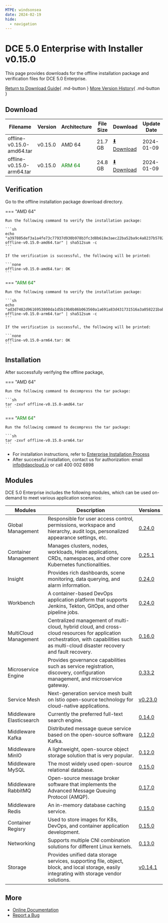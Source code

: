 ```yaml
---
MTPE: windsonsea
date: 2024-02-19
hide:
  - navigation
---
```


# DCE 5.0 Enterprise with Installer v0.15.0

This page provides downloads for the offline installation package and verification files for DCE 5.0 Enterprise.

[Return to Download Guide](../index.md#_2){ .md-button } [More Version History](./dce5-installer-history.md){ .md-button }

## Download

| Filename | Version | Architecture | File Size | Download | Update Date |
| --------- | ------- | ------------ | --------- | -------- | ----------- |
| offline-v0.15.0-amd64.tar | v0.15.0 | AMD 64 | 21.7 GB | [:arrow_down: Download](https://qiniu-download-public.daocloud.io/DaoCloud_Enterprise/dce5/offline-v0.15.0-amd64.tar) | 2024-01-09 |
| offline-v0.15.0-arm64.tar | v0.15.0 | <font color="green">ARM 64</font> | 24.8 GB | [:arrow_down: Download](https://qiniu-download-public.daocloud.io/DaoCloud_Enterprise/dce5/offline-v0.15.0-arm64.tar) | 2024-01-09 |

## Verification

Go to the offline installation package download directory.

=== "AMD 64"

    Run the following command to verify the installation package:

    ```sh
    echo "a397805def3a1a4fe73c77937d930b978b3fc3d8b618e3aec22ba52ba9c4a8237b57824fbb9592702a94cc1ce994def990e02562c67e1235382ff117d17f8e99  offline-v0.15.0-amd64.tar" | sha512sum -c
    ```

    If the verification is successful, the following will be printed:

    ```none
    offline-v0.15.0-amd64.tar: OK
    ```

=== "<font color="green">ARM 64</font>"

    Run the following command to verify the installation package:

    ```sh
    echo "ad3d7482d9616953800da1d5b19b0b86b063560a1a691a83d431731516a3a058221babd4d47e8e258704e459c2f1f384cd60231906ed7b71580910f1b82b41a0  offline-v0.15.0-arm64.tar" | sha512sum -c
    ```

    If the verification is successful, the following will be printed:

    ```none
    offline-v0.15.0-arm64.tar: OK
    ```

## Installation

After successfully verifying the offline package,

=== "AMD 64"

    Run the following command to decompress the tar package:

    ```sh
    tar -zxvf offline-v0.15.0-amd64.tar
    ```

=== "<font color="green">ARM 64</font>"

    Run the following command to decompress the tar package:

    ```sh
    tar -zxvf offline-v0.15.0-arm64.tar
    ```

- For installation instructions, refer to [Enterprise Installation Process](../../install/commercial/start-install.md)
- After successful installation, contact us for authorization: email info@daocloud.io or call 400 002 6898

## Modules

DCE 5.0 Enterprise includes the following modules, which can be used on-demand to meet various application scenarios:

| Modules | Description | Versions |
| ------- | ----------- | -------- |
| Global Management | Responsible for user access control, permissions, workspace and hierarchy, audit logs, personalized appearance settings, etc. | [0.24.0](../../ghippo/intro/release-notes.md#v0240) |
| Container Management | Manages clusters, nodes, workloads, Helm applications, CRDs, namespaces, and other core Kubernetes functionalities. | [0.25.1](../../kpanda/intro/release-notes.md#v0251) |
| Insight | Provides rich dashboards, scene monitoring, data querying, and alarm information. | [0.24.0](../../insight/intro/releasenote.md#v0240) |
| Workbench | A container-based DevOps application platform that supports Jenkins, Tekton, GitOps, and other pipeline jobs. | [0.24.0](../../amamba/intro/release-notes.md#v0240) |
| MultiCloud Management | Centralized management of multi-cloud, hybrid cloud, and cross-cloud resources for application orchestration, with capabilities such as multi-cloud disaster recovery and fault recovery. | [0.16.0](../../kairship/intro/release-notes.md#v0160) |
| Microservice Engine | Provides governance capabilities such as service registration, discovery, configuration management, and microservice gateway. | [0.33.2](../../skoala/intro/release-notes.md#v0332) |
| Service Mesh | Next-generation service mesh built on Istio open-source technology for cloud-native applications. | [v0.23.0](../../mspider/intro/release-notes.md#v0230) |
| Middleware Elasticsearch | Currently the preferred full-text search engine. | [0.14.0](../../middleware/elasticsearch/release-notes.md#v0140) |
| Middleware Kafka | Distributed message queue service based on the open-source software Kafka. | [0.12.0](../../middleware/kafka/release-notes.md#v0120) |
| Middleware MinIO | A lightweight, open-source object storage solution that is very popular. | [0.12.0](../../middleware/minio/release-notes.md#v0120) |
| Middleware MySQL | The most widely used open-source relational database. | [0.15.0](../../middleware/mysql/release-notes.md#v0150) |
| Middleware RabbitMQ | Open-source message broker software that implements the Advanced Message Queuing Protocol (AMQP). | [0.17.0](../../middleware/rabbitmq/release-notes.md#v0170) |
| Middleware Redis | An in-memory database caching service. | [0.15.0](../../middleware/redis/release-notes.md#v0150) |
| Container Regisry | Used to store images for K8s, DevOps, and container application development. | [0.15.0](../../kangaroo/intro/release-notes.md#v0150) |
| Networking | Supports multiple CNI combination solutions for different Linux kernels. | [0.13.0](../../dce/dce-rn/20240130.md) |
| Storage | Provides unified data storage services, supporting file, object, block, and local storage, easily integrating with storage vendor solutions. | [v0.14.1](../../dce/dce-rn/20231231.md) |

## More

- [Online Documentation](../../dce/index.md)
- [Report a Bug](https://github.com/DaoCloud/DaoCloud-docs/issues)
